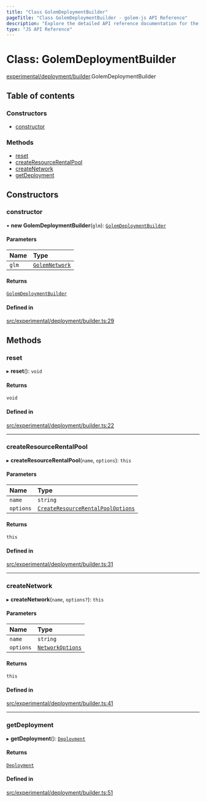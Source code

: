 ```yaml
---
title: "Class GolemDeploymentBuilder"
pageTitle: "Class GolemDeploymentBuilder - golem-js API Reference"
description: "Explore the detailed API reference documentation for the Class GolemDeploymentBuilder within the golem-js SDK for the Golem Network."
type: "JS API Reference"
---
```

# Class: GolemDeploymentBuilder

[experimental/deployment/builder](../modules/experimental_deployment_builder).GolemDeploymentBuilder

## Table of contents

### Constructors

- [constructor](experimental_deployment_builder.GolemDeploymentBuilder#constructor)

### Methods

- [reset](experimental_deployment_builder.GolemDeploymentBuilder#reset)
- [createResourceRentalPool](experimental_deployment_builder.GolemDeploymentBuilder#createresourcerentalpool)
- [createNetwork](experimental_deployment_builder.GolemDeploymentBuilder#createnetwork)
- [getDeployment](experimental_deployment_builder.GolemDeploymentBuilder#getdeployment)

## Constructors

### constructor

• **new GolemDeploymentBuilder**(`glm`): [`GolemDeploymentBuilder`](experimental_deployment_builder.GolemDeploymentBuilder)

#### Parameters

| Name | Type |
| :------ | :------ |
| `glm` | [`GolemNetwork`](golem_network_golem_network.GolemNetwork) |

#### Returns

[`GolemDeploymentBuilder`](experimental_deployment_builder.GolemDeploymentBuilder)

#### Defined in

[src/experimental/deployment/builder.ts:29](https://github.com/golemfactory/golem-js/blob/570126bc/src/experimental/deployment/builder.ts#L29)

## Methods

### reset

▸ **reset**(): `void`

#### Returns

`void`

#### Defined in

[src/experimental/deployment/builder.ts:22](https://github.com/golemfactory/golem-js/blob/570126bc/src/experimental/deployment/builder.ts#L22)

___

### createResourceRentalPool

▸ **createResourceRentalPool**(`name`, `options`): `this`

#### Parameters

| Name | Type |
| :------ | :------ |
| `name` | `string` |
| `options` | [`CreateResourceRentalPoolOptions`](../interfaces/experimental_deployment_builder.CreateResourceRentalPoolOptions) |

#### Returns

`this`

#### Defined in

[src/experimental/deployment/builder.ts:31](https://github.com/golemfactory/golem-js/blob/570126bc/src/experimental/deployment/builder.ts#L31)

___

### createNetwork

▸ **createNetwork**(`name`, `options?`): `this`

#### Parameters

| Name | Type |
| :------ | :------ |
| `name` | `string` |
| `options` | [`NetworkOptions`](../interfaces/network_network_module.NetworkOptions) |

#### Returns

`this`

#### Defined in

[src/experimental/deployment/builder.ts:41](https://github.com/golemfactory/golem-js/blob/570126bc/src/experimental/deployment/builder.ts#L41)

___

### getDeployment

▸ **getDeployment**(): [`Deployment`](experimental_deployment_deployment.Deployment)

#### Returns

[`Deployment`](experimental_deployment_deployment.Deployment)

#### Defined in

[src/experimental/deployment/builder.ts:51](https://github.com/golemfactory/golem-js/blob/570126bc/src/experimental/deployment/builder.ts#L51)
